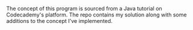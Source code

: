 The concept of this program is sourced from a Java tutorial on Codecademy's platform. The repo contains my solution
along with some additions to the concept I've implemented.
